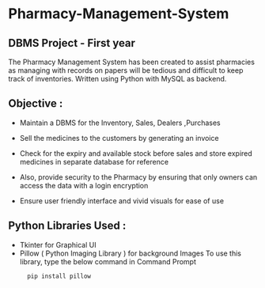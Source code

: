 # Pharmacy-Management-System

## DBMS Project - First year

The Pharmacy Management System has been created to assist pharmacies as managing with records on papers will be tedious and difficult to keep track of inventories.
Written using Python with MySQL as backend.

## Objective :

* Maintain a DBMS for the Inventory, Sales, Dealers ,Purchases

* Sell the medicines to the customers by generating an invoice

* Check for the expiry and available stock before sales and store expired medicines in separate database for reference

* Also, provide security to the Pharmacy by ensuring that only owners can access the data with a login encryption

* Ensure user friendly interface and vivid visuals for ease of use

## Python Libraries Used :
  * Tkinter for Graphical UI
  * Pillow ( Python Imaging Library ) for background Images
  To use this library, type the below command in Command Prompt
    ```
      pip install pillow
    ```
